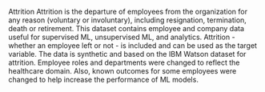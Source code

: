 Attrition
Attrition is the departure of employees from the organization for any reason (voluntary or involuntary), including resignation, termination, death or retirement.
This dataset contains employee and company data useful for supervised ML, unsupervised ML, and analytics. Attrition - whether an employee left or not - is included and can be used as the target variable.
The data is synthetic and based on the IBM Watson dataset for attrition. Employee roles and departments were changed to reflect the healthcare domain. Also, known outcomes for some employees were changed to help increase the performance of ML models.
